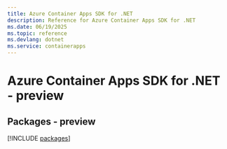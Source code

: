 ```yaml
---
title: Azure Container Apps SDK for .NET
description: Reference for Azure Container Apps SDK for .NET
ms.date: 06/19/2025
ms.topic: reference
ms.devlang: dotnet
ms.service: containerapps
---
```

# Azure Container Apps SDK for .NET - preview
## Packages - preview
[!INCLUDE [packages](container-apps-index.md)]